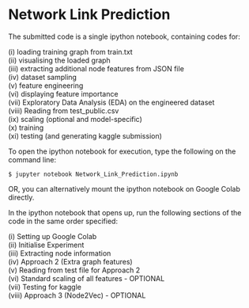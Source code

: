 # Network Link Prediction

The submitted code is a single ipython notebook, containing codes for:

(i) loading training graph from train.txt  
(ii) visualising the loaded graph  
(iii) extracting additional node features from JSON file  
(iv) dataset sampling  
(v) feature engineering  
(vi) displaying feature importance  
(vii) Exploratory Data Analysis (EDA) on the engineered dataset  
(viii) Reading from test_public.csv  
(ix) scaling (optional and model-specific)  
(x) training  
(xi) testing (and generating kaggle submission)  

To open the ipython notebook for execution, type the following on the command line:

`$ jupyter notebook Network_Link_Prediction.ipynb`

OR, you can alternatively mount the ipython notebook on Google Colab directly.  

In the ipython notebook that opens up, run the following sections of the code in the same order specified:

(i) Setting up Google Colab  
(ii) Initialise Experiment  
(iii) Extracting node information  
(iv) Approach 2 (Extra graph features)  
(v) Reading from test file for Approach 2  
(vi) Standard scaling of all features - OPTIONAL  
(vii) Testing for kaggle  
(viii) Approach 3 (Node2Vec) - OPTIONAL 
